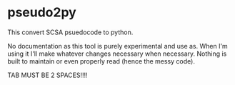# pseudo2py

This convert SCSA psuedocode to python.

No documentation as this tool is purely experimental and use as. When I'm using it I'll make whatever changes necessary when necessary. Nothing is built to maintain or even properly read (hence the messy code).

TAB MUST BE 2 SPACES!!!!
